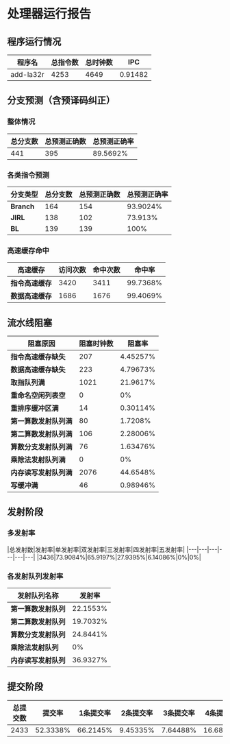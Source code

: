 # 处理器运行报告
## 程序运行情况
|程序名|总指令数|总时钟数|IPC|
|---|---|---|---|
|add-la32r|4253|4649|0.91482|

## 分支预测（含预译码纠正）
### 整体情况
|总分支数|总预测正确数|总预测正确率|
|---|---|---|
|441|395|89.5692%|

### 各类指令预测
|分支类型|总分支数|总预测正确数|总预测正确率|
|---|---|---|---|
|**Branch**| 164 | 154 | 93.9024%|
|**JIRL**| 138 | 102 | 73.913%|
|**BL**| 139 | 139 | 100%|

### 高速缓存命中
|高速缓存|访问次数|命中次数|命中率|
|---|---|---|---|
|**指令高速缓存**| 3420 | 3411 | 99.7368%|
|**数据高速缓存**| 1686 | 1676 | 99.4069%|
## 流水线阻塞
|阻塞原因|阻塞时钟数|阻塞率|
|---|---|---|
|**指令高速缓存缺失**| 207 | 4.45257%|
|**数据高速缓存缺失**| 223 | 4.79673%|
|**取指队列满**| 1021 | 21.9617%|
|**重命名空闲列表空**|0 | 0%|
|**重排序缓冲区满**|14 | 0.30114%|
|**第一算数发射队列满**|80 | 1.7208%|
|**第二算数发射队列满**|106 | 2.28006%|
|**算数分支发射队列满**|76 | 1.63476%|
|**乘除法发射队列满**|0 | 0%|
|**内存读写发射队列满**|2076 | 44.6548%|
|**写缓冲满**|46 | 0.98946%|

## 发射阶段
### 多发射率
|总发射数|发射率|单发射率|双发射率|三发射率|四发射率|五发射率|
|---|---|---|---|---|---|
|3436|73.9084%|65.9197%|27.9395%|6.14086%|0%|0%|

### 各发射队列发射率
|发射队列名称|发射率|
|---|---|
|**第一算数发射队列**|22.1553%|
|**第二算数发射队列**|19.7032%|
|**算数分支发射队列**|24.8441%|
|**乘除法发射队列**|0%|
|**内存读写发射队列**|36.9327%|

## 提交阶段
|总提交数|提交率|1条提交率|2条提交率|3条提交率|4条提交率|
|---|---|---|---|---|---|
|2433|52.3338%|66.2145%|9.45335%|7.64488%|16.6872%|
